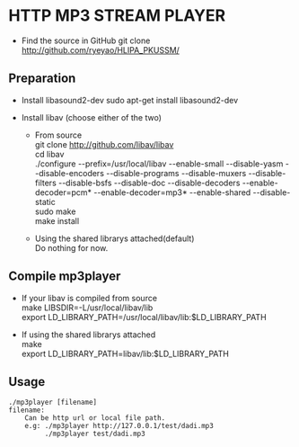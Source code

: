 HTTP MP3 STREAM PLAYER
======================
* Find the source in GitHub
    git clone http://github.com/ryeyao/HLIPA_PKUSSM/

Preparation
-----------
* Install libasound2-dev
    sudo apt-get install libasound2-dev

* Install libav (choose either of the two)
    * From source  
            git clone http://github.com/libav/libav  
            cd libav  
            ./configure --prefix=/usr/local/libav --enable-small --disable-yasm --disable-encoders --disable-programs --disable-muxers --disable-filters --disable-bsfs --disable-doc --disable-decoders --enable-decoder=pcm* --enable-decoder=mp3* --enable-shared --disable-static  
            sudo make  
            make install  

    * Using the shared librarys attached(default)  
            Do nothing for now.  

Compile mp3player
-----------------
* If your libav is compiled from source  
        make LIBSDIR=-L/usr/local/libav/lib  
        export LD_LIBRARY_PATH=/usr/local/libav/lib:$LD_LIBRARY_PATH  

* If using the shared librarys attached  
        make  
        export LD_LIBRARY_PATH=libav/lib:$LD_LIBRARY_PATH  

Usage
-----
    ./mp3player [filename]  
    filename:  
        Can be http url or local file path.  
        e.g: ./mp3player http://127.0.0.1/test/dadi.mp3  
             ./mp3player test/dadi.mp3  
